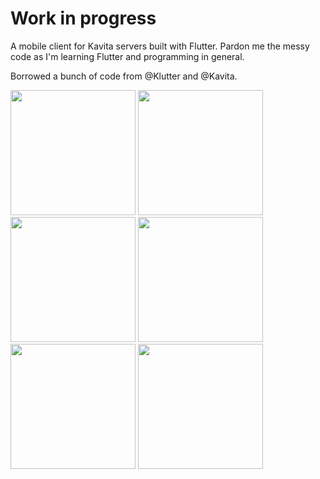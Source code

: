 # Work in progress

A mobile client for Kavita servers built with Flutter. Pardon me the messy code as I'm learning Flutter and programming in general.

Borrowed a bunch of code from @Klutter and @Kavita.

<p float="left">
  <img src="https://user-images.githubusercontent.com/108891710/197385275-8cc41a7b-8601-4266-89e6-dc023e98cb2d.png" width="200" />
  <img src="https://user-images.githubusercontent.com/108891710/197385276-cf63a0ff-a6d3-4f02-a7ef-d7459f551cc8.png" width="200" /> 
  <img src="https://user-images.githubusercontent.com/108891710/197385277-3659e0c6-167c-4083-a2b6-e0a102afefba.png" width="200" />
  <img src="https://user-images.githubusercontent.com/108891710/197385278-50df00b8-5923-49d3-be3a-18e6141013bb.png" width="200" />
  <img src="https://user-images.githubusercontent.com/108891710/197440303-c09d3a86-df67-45b0-a703-7d8be4d81100.png" width="200" />
  <img src="https://user-images.githubusercontent.com/108891710/197440307-d33c056a-0821-40c5-a738-51d9b3dfb82b.png" width="200" />
</p>
